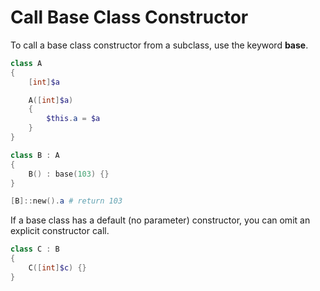 # Call Base Class Constructor

To call a base class constructor from a subclass, use the keyword **base**.
```PowerShell
class A 
{
	[int]$a

	A([int]$a)
	{
		$this.a = $a
	}
}

class B : A
{
	B() : base(103) {}
}

[B]::new().a # return 103
```
If a base class has a default (no parameter) constructor, you can omit an explicit constructor call.

```PowerShell
class C : B
{
	C([int]$c) {}
}
```